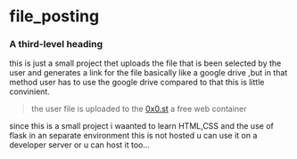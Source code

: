 # file_posting
### A third-level heading

this is just a small project thet uploads the file that is been selected by the user and generates a link for the file basically like a google drive ,but in that method user has to use the google drive compared to that this is little convinient.

>the user file is uploaded to the [0x0.st](https://0x0.st/) a free web container 

 since this is a small project i waanted to learn HTML,CSS and the use of flask in an separate environment 
 this is not hosted u can use it on a developer server or u can host it too... 
